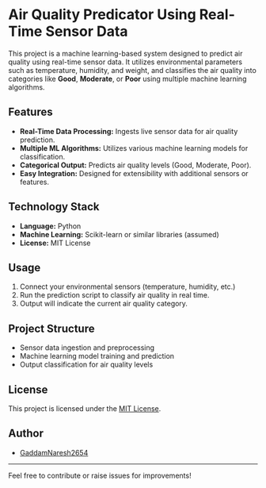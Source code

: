 # Air Quality Predicator Using Real-Time Sensor Data

This project is a machine learning-based system designed to predict air quality using real-time sensor data. It utilizes environmental parameters such as temperature, humidity, and weight, and classifies the air quality into categories like **Good**, **Moderate**, or **Poor** using multiple machine learning algorithms.

## Features

- **Real-Time Data Processing:** Ingests live sensor data for air quality prediction.
- **Multiple ML Algorithms:** Utilizes various machine learning models for classification.
- **Categorical Output:** Predicts air quality levels (Good, Moderate, Poor).
- **Easy Integration:** Designed for extensibility with additional sensors or features.

## Technology Stack

- **Language:** Python
- **Machine Learning:** Scikit-learn or similar libraries (assumed)
- **License:** MIT License

## Usage

1. Connect your environmental sensors (temperature, humidity, etc.)
2. Run the prediction script to classify air quality in real time.
3. Output will indicate the current air quality category.

## Project Structure

- Sensor data ingestion and preprocessing
- Machine learning model training and prediction
- Output classification for air quality levels

## License

This project is licensed under the [MIT License](LICENSE).

## Author

- [GaddamNaresh2654](https://github.com/GaddamNaresh2654)

---
Feel free to contribute or raise issues for improvements!
